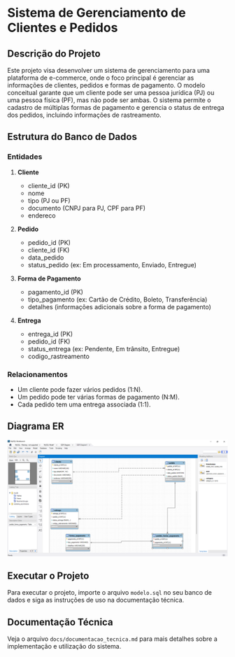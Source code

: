 # Sistema de Gerenciamento de Clientes e Pedidos

## Descrição do Projeto
Este projeto visa desenvolver um sistema de gerenciamento para uma plataforma de e-commerce, onde o foco principal é gerenciar as informações de clientes, pedidos e formas de pagamento. O modelo conceitual garante que um cliente pode ser uma pessoa jurídica (PJ) ou uma pessoa física (PF), mas não pode ser ambas. O sistema permite o cadastro de múltiplas formas de pagamento e gerencia o status de entrega dos pedidos, incluindo informações de rastreamento.

## Estrutura do Banco de Dados
### Entidades
1. **Cliente**
   - cliente_id (PK)
   - nome
   - tipo (PJ ou PF)
   - documento (CNPJ para PJ, CPF para PF)
   - endereco

2. **Pedido**
   - pedido_id (PK)
   - cliente_id (FK)
   - data_pedido
   - status_pedido (ex: Em processamento, Enviado, Entregue)

3. **Forma de Pagamento**
   - pagamento_id (PK)
   - tipo_pagamento (ex: Cartão de Crédito, Boleto, Transferência)
   - detalhes (informações adicionais sobre a forma de pagamento)

4. **Entrega**
   - entrega_id (PK)
   - pedido_id (FK)
   - status_entrega (ex: Pendente, Em trânsito, Entregue)
   - codigo_rastreamento

### Relacionamentos
- Um cliente pode fazer vários pedidos (1:N).
- Um pedido pode ter várias formas de pagamento (N:M).
- Cada pedido tem uma entrega associada (1:1).

## Diagrama ER
![Diagrama ER](model/diagrama_mer.png)

## Executar o Projeto
Para executar o projeto, importe o arquivo `modelo.sql` no seu banco de dados e siga as instruções de uso na documentação técnica.

## Documentação Técnica
Veja o arquivo `docs/documentacao_tecnica.md` para mais detalhes sobre a implementação e utilização do sistema.
